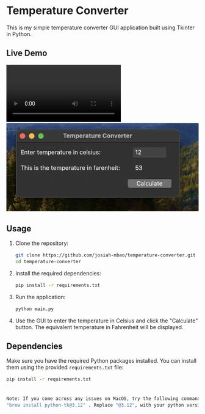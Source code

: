 # Temperature Converter

This is my simple temperature converter GUI application built using Tkinter in Python.

## Live Demo
![See the project live!](live_run.mov)
![code ouput](Output.png)

## Usage

1. Clone the repository:

    ```bash
    git clone https://github.com/josiah-mbao/temperature-converter.git
    cd temperature-converter
    ```

2. Install the required dependencies:

    ```bash
    pip install -r requirements.txt
    ```

3. Run the application:

    ```bash
    python main.py
    ```

4. Use the GUI to enter the temperature in Celsius and click the "Calculate" button. The equivalent temperature in Fahrenheit will be displayed.

## Dependencies

Make sure you have the required Python packages installed. You can install them using the provided `requirements.txt` file:

```bash
pip install -r requirements.txt


Note: If you come across any issues on MacOS, try the following command:
"brew install python-tk@3.12" . Replace "@3.12", with your python version.
